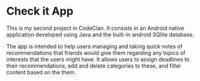 # Check it App

This is my second project in CodeClan. It consists in an Android native application developed using Java and the built-in android SQlite database.

The app is intended to help users managing and taking quick notes of recommendations that friends would give them regarding any topics of interests that the users might have. It allows users to assign deadlines to their recommendations, add and delete categories to these, and filter content based on the them.
